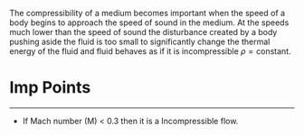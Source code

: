 The compressibility of a medium becomes important when the speed of a body begins to approach the speed of sound in the medium. At the speeds much lower than the speed of sound the disturbance created by a body pushing aside the fluid is too small to significantly change the thermal energy of the fluid and fluid behaves as if it is incompressible $\rho = \text{constant}$.

# Imp Points
---
- If Mach number (M) < 0.3 then it is a Incompressible flow.